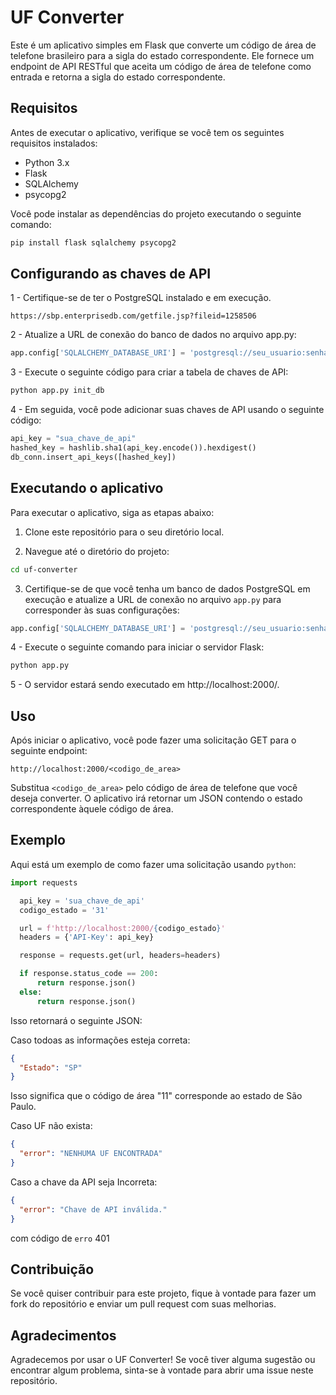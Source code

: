 # UF Converter

Este é um aplicativo simples em Flask que converte um código de área de telefone brasileiro para a sigla do estado correspondente. Ele fornece um endpoint de API RESTful que aceita um código de área de telefone como entrada e retorna a sigla do estado correspondente.

## Requisitos

Antes de executar o aplicativo, verifique se você tem os seguintes requisitos instalados:

- Python 3.x
- Flask
- SQLAlchemy
- psycopg2

Você pode instalar as dependências do projeto executando o seguinte comando:

```bash
pip install flask sqlalchemy psycopg2
```

## Configurando as chaves de API

1 - Certifique-se de ter o PostgreSQL instalado e em execução.

```link
https://sbp.enterprisedb.com/getfile.jsp?fileid=1258506
```

2 - Atualize a URL de conexão do banco de dados no arquivo app.py:

```python
app.config['SQLALCHEMY_DATABASE_URI'] = 'postgresql://seu_usuario:senha@localhost:5432/seu_banco_de_dados'
```

3 - Execute o seguinte código para criar a tabela de chaves de API:

```bash
python app.py init_db
```

4 - Em seguida, você pode adicionar suas chaves de API usando o seguinte código:

```python
api_key = "sua_chave_de_api"
hashed_key = hashlib.sha1(api_key.encode()).hexdigest()
db_conn.insert_api_keys([hashed_key])
```

## Executando o aplicativo

Para executar o aplicativo, siga as etapas abaixo:

1. Clone este repositório para o seu diretório local.

2. Navegue até o diretório do projeto:

```bash
cd uf-converter
```

3. Certifique-se de que você tenha um banco de dados PostgreSQL em execução e atualize a URL de conexão no arquivo `app.py` para corresponder às suas configurações:

```python
app.config['SQLALCHEMY_DATABASE_URI'] = 'postgresql://seu_usuario:senha@localhost:5432/seu_banco_de_dados'
```

4 - Execute o seguinte comando para iniciar o servidor Flask:

```bash
python app.py
```
5 - O servidor estará sendo executado em http://localhost:2000/.

## Uso 

Após iniciar o aplicativo, você pode fazer uma solicitação GET para o seguinte endpoint:

```
http://localhost:2000/<codigo_de_area>
```

Substitua `<codigo_de_area>` pelo código de área de telefone que você deseja converter.
O aplicativo irá retornar um JSON contendo o estado correspondente àquele código de área.

## Exemplo

Aqui está um exemplo de como fazer uma solicitação usando `python`:

``` python
import requests

  api_key = 'sua_chave_de_api'
  codigo_estado = '31' 

  url = f'http://localhost:2000/{codigo_estado}'
  headers = {'API-Key': api_key}

  response = requests.get(url, headers=headers)

  if response.status_code == 200:
      return response.json()
  else:
      return response.json()
```

Isso retornará o seguinte JSON:

Caso todoas as informações esteja correta:
```json
{
  "Estado": "SP"
}
```
Isso significa que o código de área "11" corresponde ao estado de São Paulo.

Caso UF não exista:

```json
{
  "error": "NENHUMA UF ENCONTRADA"
}

```

Caso a chave da API seja Incorreta: 

```json
{
  "error": "Chave de API inválida."
}

```
com código de `erro` 401

## Contribuição

Se você quiser contribuir para este projeto, fique à vontade para fazer um fork do repositório e enviar um pull request com suas melhorias.


## Agradecimentos

Agradecemos por usar o UF Converter! Se você tiver alguma sugestão ou encontrar algum problema, sinta-se à vontade para abrir uma issue neste repositório.



